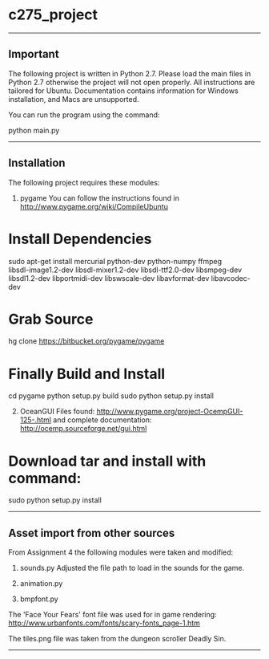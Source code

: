 c275_project
============
------------------------------------------------------------------------------------
Important
------------------------------------------------------------------------------------
The following project is written in Python 2.7. Please load the main files
in Python 2.7 otherwise the project will not open properly. All instructions 
are tailored for Ubuntu. Documentation contains information for Windows
installation, and Macs are unsupported.

You can run the program using the command:

python main.py

------------------------------------------------------------------------------------
Installation
------------------------------------------------------------------------------------
The following project requires these modules:

1. pygame
    You can follow the instructions found in  http://www.pygame.org/wiki/CompileUbuntu

# Install Dependencies
sudo apt-get install mercurial python-dev python-numpy ffmpeg \
    libsdl-image1.2-dev libsdl-mixer1.2-dev libsdl-ttf2.0-dev libsmpeg-dev \
    libsdl1.2-dev  libportmidi-dev libswscale-dev libavformat-dev libavcodec-dev
 
# Grab Source
hg clone https://bitbucket.org/pygame/pygame
 
# Finally Build and Install
cd pygame
python setup.py build
sudo python setup.py install

2. OceanGUI
    Files found: http://www.pygame.org/project-OcempGUI-125-.html
    and complete documentation: http://ocemp.sourceforge.net/gui.html

# Download tar and install with command: 
sudo python setup.py install


------------------------------------------------------------------------------------
Asset import from other sources
------------------------------------------------------------------------------------
From Assignment 4 the following modules were taken and modified:
1. sounds.py
    Adjusted the file path to load in the sounds for the game.
2. animation.py


3. bmpfont.py


The 'Face Your Fears' font file was used for in game rendering:
    http://www.urbanfonts.com/fonts/scary-fonts_page-1.htm
    
The tiles.png file was taken from the dungeon scroller Deadly Sin.


------------------------------------------------------------------------------------



